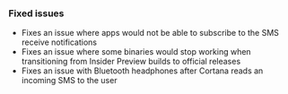 ### Fixed issues
- Fixes an issue where apps would not be able to subscribe to the SMS receive notifications
- Fixes an issue where some binaries would stop working when transitioning from Insider Preview builds to official releases
- Fixes an issue with Bluetooth headphones after Cortana reads an incoming SMS to the user